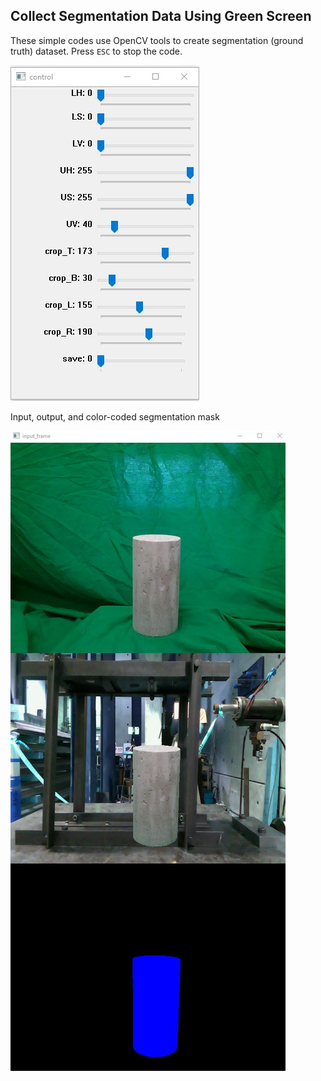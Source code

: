 ## Collect Segmentation Data Using Green Screen
These simple codes use OpenCV tools to create segmentation (ground truth) dataset. Press `ESC` to stop the code.

![Control](.\src\control.JPG)

Input, output, and color-coded segmentation mask

![Output](.\src\outputs.JPG)

